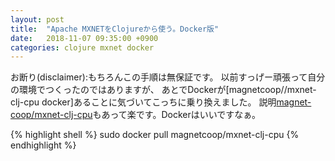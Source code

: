 ```yaml
---
layout: post
title:  "Apache MXNETをClojureから使う。Docker版"
date:   2018-11-07 09:35:00 +0900
categories: clojure mxnet docker
---
```

お断り(disclaimer):もちろんこの手順は無保証です。
以前すっげー頑張って自分の環境でつくったのではありますが、
あとでDockerが[magnetcoop//mxnet-clj-cpu docker]あることに気づいてこっちに乗り換えました。
説明[magnet-coop/mxnet-clj-cpu]もあって楽です。Dockerはいいですなぁ。

{% highlight shell %}
sudo docker pull magnetcoop/mxnet-clj-cpu
{% endhighlight %}

[magnet-coop/mxnet-clj-cpu]: https://bitbucket.org/magnet-coop/mxnet-clj-cpu
[magnetcoop/mxnet-clj-cpu docker]: https://bitbucket.org/magnet-coop/mxnet-clj-cpu

